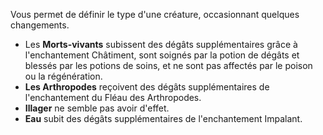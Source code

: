 Vous permet de définir le type d'une créature, occasionnant quelques changements.
* Les **Morts-vivants** subissent des dégâts supplémentaires grâce à l'enchantement Châtiment, sont soignés par la potion de dégâts et blessés par les potions de soins, et ne sont pas affectés par le poison ou la régénération.
* **Les Arthropodes** reçoivent des dégâts supplémentaires de l'enchantement du Fléau des Arthropodes.
* **Illager** ne semble pas avoir d'effet.
* **Eau** subit des dégâts supplémentaires de l'enchantement Impalant. 